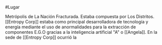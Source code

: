 #Lugar

Metrópolis de La Nación Fracturada.
Estaba compuesta por Los Distritos.
[[Entropy Corp]] estaba como principal desarrolladora de tecnología y energía mediante el uso de anormalidades para la extracción de componentes E.G.O gracias a la inteligencia artificial "A" o [[Angela]].
En la sede de [[Entropy Corp]] ocurrió la 